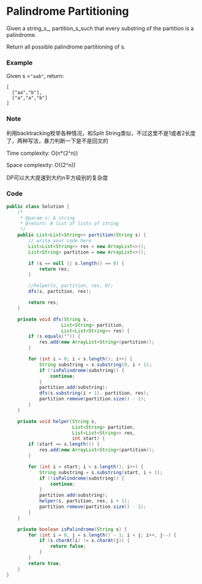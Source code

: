 # Palindrome Partitioning

Given a string_s_, partition\_s\_such that every substring of the partition is a palindrome.

Return all possible palindrome partitioning of s.

### Example

Given s =`"aab"`, return:

```
[
  ["aa","b"],
  ["a","a","b"]
]
```

### Note

利用backtracking枚举各种情况，和Split String类似，不过这里不是1或者2长度了，两种写法，暴力判断一下是不是回文的

Time complexity: O\(n\*\(2^n\)\)

Space complexity: O\(\(2^n\)\)

DP可以大大提速到大约n平方级别的复杂度

### Code

```java
public class Solution {
    /*
     * @param s: A string
     * @return: A list of lists of string
     */
    public List<List<String>> partition(String s) {
        // write your code here
        List<List<String>> res = new ArrayList<>();
        List<String> partition = new ArrayList<>();

        if (s == null || s.length() == 0) {
            return res;
        }

        //helper(s, partition, res, 0);
        dfs(s, partition, res);

        return res;
    }

    private void dfs(String s, 
                    List<String> partition, 
                    List<List<String>> res) {
        if (s.equals("")) {
            res.add(new ArrayList<String>(partition));
        }                

        for (int i = 0; i < s.length(); i++) {
            String substring = s.substring(0, i + 1);
            if (!isPalindrome(substring)) {
                continue;
            }
            partition.add(substring);
            dfs(s.substring(i + 1), partition, res);
            partition.remove(partition.size() - 1);
        }
    }

    private void helper(String s, 
                        List<String> partition, 
                        List<List<String>> res,
                        int start) {
        if (start == s.length()) {
            res.add(new ArrayList<String>(partition));
        }                    

        for (int i = start; i < s.length(); i++) {
            String substring = s.substring(start, i + 1);
            if (!isPalindrome(substring)) {
                continue;
            }
            partition.add(substring);
            helper(s, partition, res, i + 1);
            partition.remove(partition.size() - 1);
        }
    }

    private boolean isPalindrome(String s) {
        for (int i = 0, j = s.length() - 1; i < j; i++, j--) {
            if (s.charAt(i) != s.charAt(j)) {
                return false;
            }
        }
        return true;
    }
}
```



